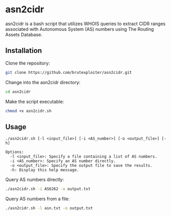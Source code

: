 # asn2cidr
asn2cidr is a bash script that utilizes WHOIS queries to extract CIDR ranges associated with Autonomous System (AS) numbers using The Routing Assets Database.

## Installation
Clone the repository:

```bash
git clone https://github.com/brutexploiter/asn2cidr.git
```
Change into the asn2cidr directory:

```bash
cd asn2cidr
```
Make the script executable:

```bash
chmod +x asn2cidr.sh
```

## Usage
```
./asn2cidr.sh [-l <input_file>] [-i <AS_number>] [-o <output_file>] [-h]

Options:
  -l <input_file>: Specify a file containing a list of AS numbers.
  -i <AS_number>: Specify an AS number directly.
  -o <output_file>: Specify the output file to save the results.
  -h: Display this help message.
```
Query AS numbers directly:
```bash
./asn2cidr.sh -i AS6262 -o output.txt
```
Query AS numbers from a file:

```bash
./asn2cidr.sh -l asn.txt -o output.txt
```

